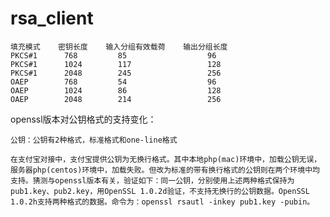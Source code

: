 # rsa_client


```
填充模式    密钥长度    输入分组有效载荷    输出分组长度
PKCS#1      768         85                  96
PKCS#1      1024        117                 128
PKCS#1      2048        245                 256
OAEP        768         54                  96
OAEP        1024        86                  128
OAEP        2048        214                 256
```

openssl版本对公钥格式的支持变化：

```公钥：公钥有2种格式，标准格式和one-line格式```

```在支付宝对接中，支付宝提供公钥为无换行格式。其中本地php(mac)环境中，加载公钥无误，服务器php(centos)环境中，加载失败。但改为标准的带有换行格式的公钥则在两个环境中均支持。猜测与openssl版本有关，验证如下：同一公钥，分别使用上述两种格式保持为pub1.key、pub2.key，用OpenSSL 1.0.2d验证，不支持无换行的公钥数据。OpenSSL 1.0.2h支持两种格式的数据。命令为：openssl rsautl -inkey pub1.key -pubin。```
